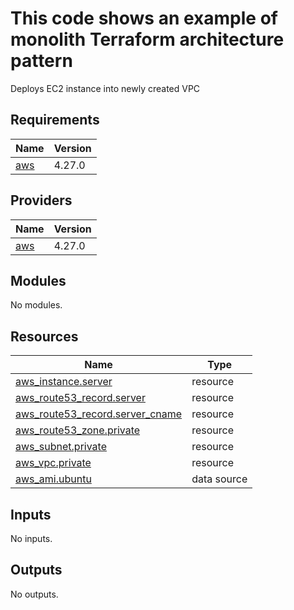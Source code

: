 # This code shows an example of monolith Terraform architecture pattern

Deploys EC2 instance into newly created VPC

<!-- BEGINNING OF PRE-COMMIT-TERRAFORM DOCS HOOK -->
## Requirements

| Name | Version |
|------|---------|
| <a name="requirement_aws"></a> [aws](#requirement\_aws) | 4.27.0 |

## Providers

| Name | Version |
|------|---------|
| <a name="provider_aws"></a> [aws](#provider\_aws) | 4.27.0 |

## Modules

No modules.

## Resources

| Name | Type |
|------|------|
| [aws_instance.server](https://registry.terraform.io/providers/hashicorp/aws/4.27.0/docs/resources/instance) | resource |
| [aws_route53_record.server](https://registry.terraform.io/providers/hashicorp/aws/4.27.0/docs/resources/route53_record) | resource |
| [aws_route53_record.server_cname](https://registry.terraform.io/providers/hashicorp/aws/4.27.0/docs/resources/route53_record) | resource |
| [aws_route53_zone.private](https://registry.terraform.io/providers/hashicorp/aws/4.27.0/docs/resources/route53_zone) | resource |
| [aws_subnet.private](https://registry.terraform.io/providers/hashicorp/aws/4.27.0/docs/resources/subnet) | resource |
| [aws_vpc.private](https://registry.terraform.io/providers/hashicorp/aws/4.27.0/docs/resources/vpc) | resource |
| [aws_ami.ubuntu](https://registry.terraform.io/providers/hashicorp/aws/4.27.0/docs/data-sources/ami) | data source |

## Inputs

No inputs.

## Outputs

No outputs.
<!-- END OF PRE-COMMIT-TERRAFORM DOCS HOOK -->
